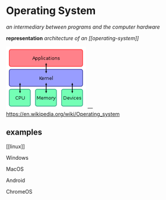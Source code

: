 # Operating System

_an intermediary between programs and the computer hardware_

**representation** _architecture of an [[operating-system]]_

![](20220813134253.png) &mdash; <https://en.wikipedia.org/wiki/Operating_system>

## examples

[[linux]]

Windows

MacOS

Android

ChromeOS
